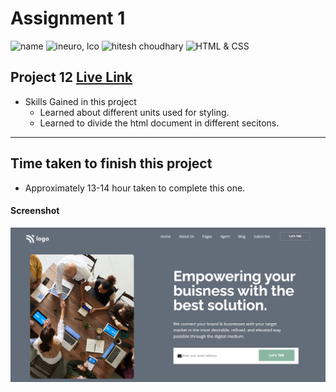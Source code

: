 # Assignment 1

![name](https://img.shields.io/badge/Omkar--Gujja-OG)
![ineuro, lco](https://img.shields.io/badge/iNeuron-LCO-green)
![hitesh choudhary](https://img.shields.io/badge/Hitesh--Choudhary-Full--stack--JS--bootcamp-red)
![HTML & CSS](https://img.shields.io/badge/HTML-CSS-orange)

## Project 12 [Live Link](https://business-og.netlify.app)

-   Skills Gained in this project
    -   Learned about different units used for styling.
    -   Learned to divide the html document in different secitons.

---

## Time taken to finish this project

-   Approximately 13-14 hour taken to complete this one.

#### Screenshot

![Desktop](./ss/preview.png)
